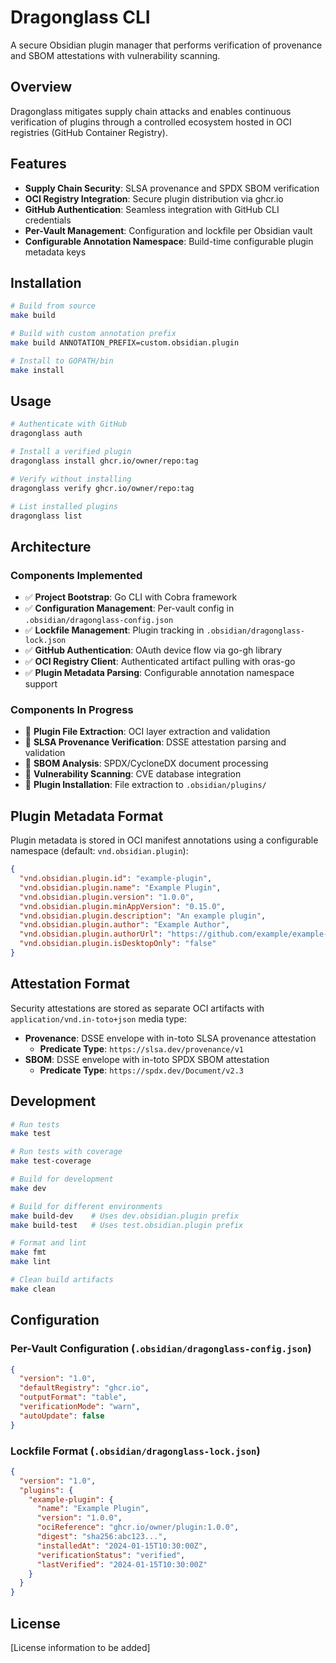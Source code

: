 # Dragonglass CLI

A secure Obsidian plugin manager that performs verification of provenance and SBOM attestations with vulnerability scanning.

## Overview

Dragonglass mitigates supply chain attacks and enables continuous verification of plugins through a controlled ecosystem hosted in OCI registries (GitHub Container Registry).

## Features

- **Supply Chain Security**: SLSA provenance and SPDX SBOM verification
- **OCI Registry Integration**: Secure plugin distribution via ghcr.io
- **GitHub Authentication**: Seamless integration with GitHub CLI credentials
- **Per-Vault Management**: Configuration and lockfile per Obsidian vault
- **Configurable Annotation Namespace**: Build-time configurable plugin metadata keys

## Installation

```bash
# Build from source
make build

# Build with custom annotation prefix
make build ANNOTATION_PREFIX=custom.obsidian.plugin

# Install to GOPATH/bin
make install
```

## Usage

```bash
# Authenticate with GitHub
dragonglass auth

# Install a verified plugin
dragonglass install ghcr.io/owner/repo:tag

# Verify without installing
dragonglass verify ghcr.io/owner/repo:tag

# List installed plugins
dragonglass list
```

## Architecture

### Components Implemented

- ✅ **Project Bootstrap**: Go CLI with Cobra framework
- ✅ **Configuration Management**: Per-vault config in `.obsidian/dragonglass-config.json`
- ✅ **Lockfile Management**: Plugin tracking in `.obsidian/dragonglass-lock.json`
- ✅ **GitHub Authentication**: OAuth device flow via go-gh library
- ✅ **OCI Registry Client**: Authenticated artifact pulling with oras-go
- ✅ **Plugin Metadata Parsing**: Configurable annotation namespace support

### Components In Progress

- 🔄 **Plugin File Extraction**: OCI layer extraction and validation
- 🔄 **SLSA Provenance Verification**: DSSE attestation parsing and validation
- 🔄 **SBOM Analysis**: SPDX/CycloneDX document processing
- 🔄 **Vulnerability Scanning**: CVE database integration
- 🔄 **Plugin Installation**: File extraction to `.obsidian/plugins/`

## Plugin Metadata Format

Plugin metadata is stored in OCI manifest annotations using a configurable namespace (default: `vnd.obsidian.plugin`):

```json
{
  "vnd.obsidian.plugin.id": "example-plugin",
  "vnd.obsidian.plugin.name": "Example Plugin",
  "vnd.obsidian.plugin.version": "1.0.0",
  "vnd.obsidian.plugin.minAppVersion": "0.15.0",
  "vnd.obsidian.plugin.description": "An example plugin",
  "vnd.obsidian.plugin.author": "Example Author",
  "vnd.obsidian.plugin.authorUrl": "https://github.com/example/example-plugin",
  "vnd.obsidian.plugin.isDesktopOnly": "false"
}
```

## Attestation Format

Security attestations are stored as separate OCI artifacts with `application/vnd.in-toto+json` media type:

- **Provenance**: DSSE envelope with in-toto SLSA provenance attestation
  - **Predicate Type**: `https://slsa.dev/provenance/v1`
- **SBOM**: DSSE envelope with in-toto SPDX SBOM attestation
  - **Predicate Type**: `https://spdx.dev/Document/v2.3`

## Development

```bash
# Run tests
make test

# Run tests with coverage
make test-coverage

# Build for development
make dev

# Build for different environments
make build-dev    # Uses dev.obsidian.plugin prefix
make build-test   # Uses test.obsidian.plugin prefix

# Format and lint
make fmt
make lint

# Clean build artifacts
make clean
```

## Configuration

### Per-Vault Configuration (`.obsidian/dragonglass-config.json`)

```json
{
  "version": "1.0",
  "defaultRegistry": "ghcr.io",
  "outputFormat": "table",
  "verificationMode": "warn",
  "autoUpdate": false
}
```

### Lockfile Format (`.obsidian/dragonglass-lock.json`)

```json
{
  "version": "1.0",
  "plugins": {
    "example-plugin": {
      "name": "Example Plugin",
      "version": "1.0.0",
      "ociReference": "ghcr.io/owner/plugin:1.0.0",
      "digest": "sha256:abc123...",
      "installedAt": "2024-01-15T10:30:00Z",
      "verificationStatus": "verified",
      "lastVerified": "2024-01-15T10:30:00Z"
    }
  }
}
```

## License

[License information to be added]
